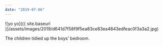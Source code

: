 ```yaml
---
date: "2019-07-06"
---
```


![yo yo]({{ site.baseurl }}/assets/images/2019/d641d7f58f9f5ea83ce83ea4843edfeac0f3a3a2.jpg)

The children tidied up the boys’ bedroom.
